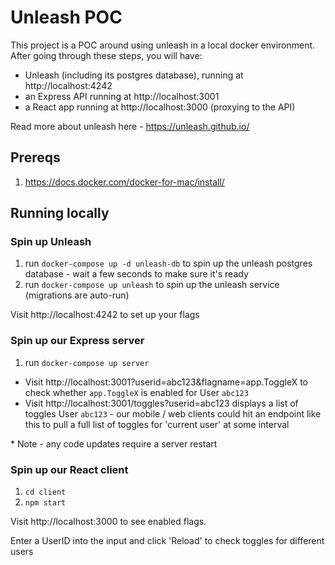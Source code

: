 # Unleash POC

This project is a POC around using unleash in a local docker environment. After
going through these steps, you will have:

- Unleash (including its postgres database), running at http://localhost:4242
- an Express API running at http://localhost:3001
- a React app running at http://localhost:3000 (proxying to the API)

Read more about unleash here - https://unleash.github.io/

## Prereqs

1. https://docs.docker.com/docker-for-mac/install/

## Running locally

### Spin up Unleash

1. run `docker-compose up -d unleash-db` to spin up the unleash postgres
   database - wait a few seconds to make sure it's ready
1. run `docker-compose up unleash` to spin up the unleash service (migrations
   are auto-run)

Visit http://localhost:4242 to set up your flags

### Spin up our Express server

1. run `docker-compose up server`

- Visit http://localhost:3001?userid=abc123&flagname=app.ToggleX to check
  whether `app.ToggleX` is enabled for User `abc123`
- Visit http://localhost:3001/toggles?userid=abc123 displays a list of toggles
  User `abc123` - our mobile / web clients could hit an endpoint like this to
  pull a full list of toggles for 'current user' at some interval

\* Note - any code updates require a server restart

### Spin up our React client

1. `cd client`
1. `npm start`

Visit http://localhost:3000 to see enabled flags.

Enter a UserID into the input and click 'Reload' to check toggles for different
users
